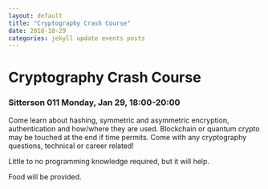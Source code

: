 ```yaml
---
layout: default
title: "Cryptography Crash Course"
date: 2018-10-29
categories: jekyll update events posts
---
```


# Cryptography Crash Course

### Sitterson 011 Monday, Jan 29, 18:00-20:00

Come learn about hashing, symmetric and asymmetric encryption, authentication and how/where they are used. Blockchain or quantum crypto may be touched at the end if time permits. Come with any cryptography questions, technical or career related!  

Little to no programming knowledge required, but it will help.  

Food will be provided.  
